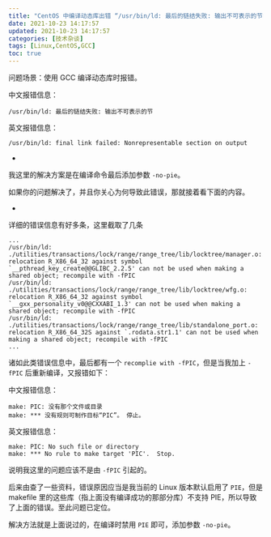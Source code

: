 ```yaml
---
title: "CentOS 中编译动态库出错 “/usr/bin/ld: 最后的链结失败: 输出不可表示的节”"
date: 2021-10-23 14:17:57
updated: 2021-10-23 14:17:57
categories: [技术杂谈]
tags: [Linux,CentOS,GCC]
toc: true
---
```




问题场景：使用 GCC 编译动态库时报错。

中文报错信息：

```
/usr/bin/ld: 最后的链结失败: 输出不可表示的节
```

英文报错信息：

```
/usr/bin/ld: final link failed: Nonrepresentable section on output
```

<!--more-->

-

我这里的解决方案是在编译命令最后添加参数 `-no-pie`。

如果你的问题解决了，并且你关心为何导致此错误，那就接着看下面的内容。

-

详细的错误信息有好多条，这里截取了几条

```
...
/usr/bin/ld: ./utilities/transactions/lock/range/range_tree/lib/locktree/manager.o: relocation R_X86_64_32 against symbol `__pthread_key_create@@GLIBC_2.2.5' can not be used when making a shared object; recompile with -fPIC
/usr/bin/ld: ./utilities/transactions/lock/range/range_tree/lib/locktree/wfg.o: relocation R_X86_64_32 against symbol `__gxx_personality_v0@@CXXABI_1.3' can not be used when making a shared object; recompile with -fPIC
/usr/bin/ld: ./utilities/transactions/lock/range/range_tree/lib/standalone_port.o: relocation R_X86_64_32S against `.rodata.str1.1' can not be used when making a shared object; recompile with -fPIC
...
```

诸如此类错误信息中，最后都有一个 `recomplie with -fPIC`，但是当我加上 `-fPIC` 后重新编译，又报错如下：

中文报错信息：

```
make: PIC: 没有那个文件或目录
make: *** 没有规则可制作目标“PIC”。 停止。
```

英文报错信息：

```
make: PIC: No such file or directory
make: *** No rule to make target 'PIC'.  Stop.
```

说明我这里的问题应该不是由 `-fPIC` 引起的。

后来由查了一些资料，错误原因应当是我当前的 Linux 版本默认启用了 `PIE`，但是 makefile 里的这些库（指上面没有编译成功的那部分库）不支持 PIE，所以导致了上面的错误。至此问题已定位。

解决方法就是上面说过的，在编译时禁用 `PIE` 即可，添加参数 `-no-pie`。